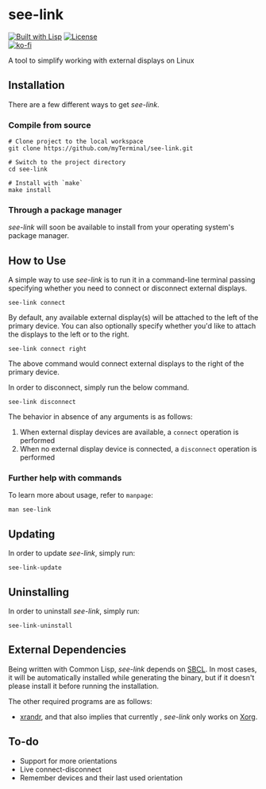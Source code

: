 # see-link

[![Built with Lisp](https://img.shields.io/badge/built%20with-Lisp-blueviolet)](https://lisp-lang.org)
[![License](https://img.shields.io/github/license/myTerminal/see-link.svg)](https://opensource.org/licenses/MIT)  
[![ko-fi](https://ko-fi.com/img/githubbutton_sm.svg)](https://ko-fi.com/Y8Y5E5GL7)

A tool to simplify working with external displays on Linux

## Installation

There are a few different ways to get *see-link*.

### Compile from source

    # Clone project to the local workspace
    git clone https://github.com/myTerminal/see-link.git

    # Switch to the project directory
    cd see-link

    # Install with `make`
    make install

### Through a package manager

*see-link* will soon be available to install from your operating system's package manager.

## How to Use

A simple way to use *see-link* is to run it in a command-line terminal passing specifying whether you need to connect or disconnect external displays.

    see-link connect

By default, any available external display(s) will be attached to the left of the primary device. You can also optionally specify whether you'd like to attach the displays to the left or to the right.

    see-link connect right

The above command would connect external displays to the right of the primary device.

In order to disconnect, simply run the below command.

    see-link disconnect

The behavior in absence of any arguments is as follows:

1. When external display devices are available, a `connect` operation is performed
2. When no external display device is connected, a `disconnect` operation is performed

### Further help with commands

To learn more about usage, refer to `manpage`:

    man see-link

## Updating

In order to update *see-link*, simply run:

    see-link-update

## Uninstalling

In order to uninstall *see-link*, simply run:

    see-link-uninstall

## External Dependencies

Being written with Common Lisp, *see-link* depends on [SBCL](https://www.sbcl.org). In most cases, it will be automatically installed while generating the binary, but if it doesn't please install it before running the installation.

The other required programs are as follows:

 - [xrandr](https://www.x.org/releases/X11R7.5/doc/man/man1/xrandr.1.html), and that also implies that currently , *see-link* only works on [Xorg](https://www.x.org).

## To-do

* Support for more orientations
* Live connect-disconnect
* Remember devices and their last used orientation
